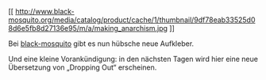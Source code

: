 [[ http://www.black-mosquito.org/media/catalog/product/cache/1/thumbnail/9df78eab33525d08d6e5fb8d27136e95/m/a/making_anarchism.jpg ]]

Bei [black-mosquito](http://www.black-mosquito.org) gibt es nun hübsche neue Aufkleber.

Und eine kleine Vorankündigung: in den nächsten Tagen wird hier eine neue Übersetzung von „Dropping Out“ erscheinen.
